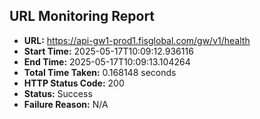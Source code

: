 ## URL Monitoring Report

- **URL:** https://api-gw1-prod1.fisglobal.com/gw/v1/health
- **Start Time:** 2025-05-17T10:09:12.936116
- **End Time:** 2025-05-17T10:09:13.104264
- **Total Time Taken:** 0.168148 seconds
- **HTTP Status Code:** 200
- **Status:** Success
- **Failure Reason:** N/A
